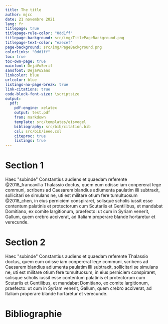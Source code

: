 ```yaml
---
title: The title
author: mjcc
date: 21 novembre 2021
lang: fr
titlepage: true
titlepage-rule-color: "0dd1ff"
titlepage-background: src/img/TitlePageBackground.png
titlepage-text-color: "eaecef"
page-background: src/img/PageBackground.png
colorlinks: "0dd1ff"
toc: true
toc-own-page: true
mainfont: DejaVuSerif
sansfont: DejaVuSans
linkcolor: blue
urlcolor: blue
listings-no-page-break: true
link-citations: true
code-block-font-size: \scriptsize
output:
  pdf:
    pdf-engine: xelatex
    output: test.pdf
    from: markdown
    template: src/templates/eisvogel
    bibliography: src/bib/citation.bib 
    csl: src/bib/ieee.csl
    citeproc: true
    listings: true
---
```


# Section 1

Haec "subinde" Constantius audiens et quaedam referente @2018_francavilla  Thalassio doctus, quem eum odisse iam conpererat lege communi, scribens ad Caesarem blandius adiumenta paulatim illi subtraxit, sollicitari se simulans ne, uti est militare otium fere tumultuosum @2018_chen, in eius perniciem conspiraret, solisque scholis iussit esse contentum palatinis et protectorum cum Scutariis et Gentilibus, et mandabat Domitiano, ex comite largitionum, praefecto: ut cum in Syriam venerit, Gallum, quem crebro acciverat, ad Italiam properare blande hortaretur et verecunde.

# Section 2

Haec "subinde" Constantius audiens et quaedam referente Thalassio doctus, quem eum odisse iam conpererat lege communi, scribens ad Caesarem blandius adiumenta paulatim illi subtraxit, sollicitari se simulans ne, uti est militare otium fere tumultuosum, in eius perniciem conspiraret, solisque scholis iussit esse contentum palatinis et protectorum cum Scutariis et Gentilibus, et mandabat Domitiano, ex comite largitionum, praefecto: ut cum in Syriam venerit, Gallum, quem crebro acciverat, ad Italiam properare blande hortaretur et verecunde.

# Bibliographie

